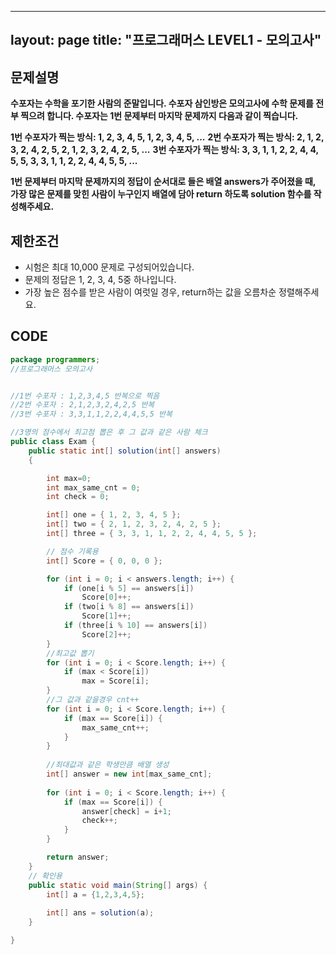 
---
layout: page
title: "프로그래머스 LEVEL1 - 모의고사"
---


## 문제설명

**수포자는 수학을 포기한 사람의 준말입니다. 수포자 삼인방은 모의고사에 수학 문제를 전부 찍으려 합니다. 수포자는 1번 문제부터 마지막 문제까지 다음과 같이 찍습니다.**

**1번 수포자가 찍는 방식: 1, 2, 3, 4, 5, 1, 2, 3, 4, 5, ...**
**2번 수포자가 찍는 방식: 2, 1, 2, 3, 2, 4, 2, 5, 2, 1, 2, 3, 2, 4, 2, 5, ...**
**3번 수포자가 찍는 방식: 3, 3, 1, 1, 2, 2, 4, 4, 5, 5, 3, 3, 1, 1, 2, 2, 4, 4, 5, 5, ...**

**1번 문제부터 마지막 문제까지의 정답이 순서대로 들은 배열 answers가 주어졌을 때, 가장 많은 문제를 맞힌 사람이 누구인지 배열에 담아 return 하도록 solution 함수를 작성해주세요.**





## 제한조건

- 시험은 최대 10,000 문제로 구성되어있습니다.
- 문제의 정답은 1, 2, 3, 4, 5중 하나입니다.
- 가장 높은 점수를 받은 사람이 여럿일 경우, return하는 값을 오름차순 정렬해주세요.





## CODE

```java
package programmers;
//프로그래머스 모의고사


//1번 수포자 : 1,2,3,4,5 반복으로 찍음
//2번 수포자 : 2,1,2,3,2,4,2,5 반복
//3번 수포자 : 3,3,1,1,2,2,4,4,5,5 반복

//3명의 점수에서 최고점 뽑은 후 그 값과 같은 사람 체크
public class Exam {
	public static int[] solution(int[] answers) 
	{

		int max=0;
		int max_same_cnt = 0;
		int check = 0;

		int[] one = { 1, 2, 3, 4, 5 };
		int[] two = { 2, 1, 2, 3, 2, 4, 2, 5 };
		int[] three = { 3, 3, 1, 1, 2, 2, 4, 4, 5, 5 };

		// 점수 기록용
		int[] Score = { 0, 0, 0 };

		for (int i = 0; i < answers.length; i++) {
			if (one[i % 5] == answers[i])
				Score[0]++;
			if (two[i % 8] == answers[i])
				Score[1]++;
			if (three[i % 10] == answers[i])
				Score[2]++;
		}
        //최고값 뽑기
		for (int i = 0; i < Score.length; i++) {
			if (max < Score[i])
				max = Score[i];
		}
        //그 값과 같을경우 cnt++
		for (int i = 0; i < Score.length; i++) {
			if (max == Score[i]) {
				max_same_cnt++;
			}
		}
        
        //최대값과 같은 학생만큼 배열 생성
		int[] answer = new int[max_same_cnt];
        
		for (int i = 0; i < Score.length; i++) {
			if (max == Score[i]) {
				answer[check] = i+1;
				check++;
			}
		}

		return answer;
	}
	// 확인용
	public static void main(String[] args) {
		int[] a = {1,2,3,4,5};
		
		int[] ans = solution(a);
	}

}

```


